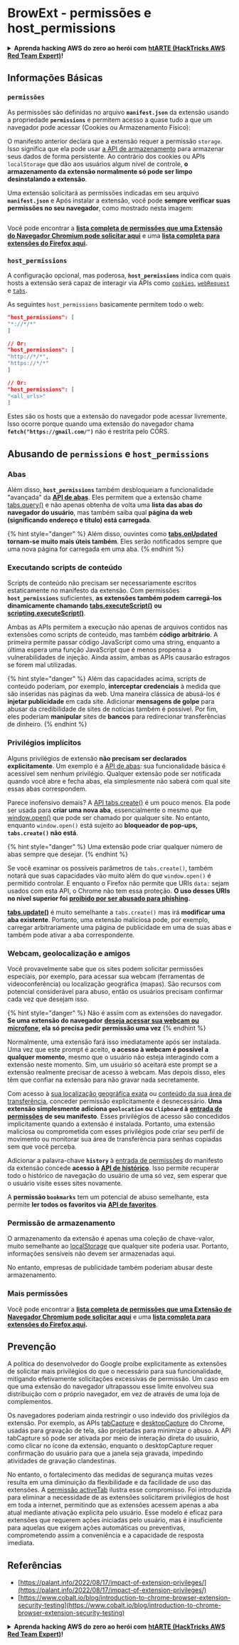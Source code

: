 # BrowExt - permissões e host_permissions

<details>

<summary><strong>Aprenda hacking AWS do zero ao herói com</strong> <a href="https://training.hacktricks.xyz/courses/arte"><strong>htARTE (HackTricks AWS Red Team Expert)</strong></a><strong>!</strong></summary>

Outras maneiras de apoiar o HackTricks:

* Se você deseja ver sua **empresa anunciada no HackTricks** ou **baixar o HackTricks em PDF** Verifique os [**PLANOS DE ASSINATURA**](https://github.com/sponsors/carlospolop)!
* Obtenha o [**swag oficial PEASS & HackTricks**](https://peass.creator-spring.com)
* Descubra [**A Família PEASS**](https://opensea.io/collection/the-peass-family), nossa coleção exclusiva de [**NFTs**](https://opensea.io/collection/the-peass-family)
* **Junte-se ao** 💬 [**grupo Discord**](https://discord.gg/hRep4RUj7f) ou ao [**grupo telegram**](https://t.me/peass) ou **siga-nos** no **Twitter** 🐦 [**@carlospolopm**](https://twitter.com/hacktricks\_live)**.**
* **Compartilhe seus truques de hacking enviando PRs para o** [**HackTricks**](https://github.com/carlospolop/hacktricks) e [**HackTricks Cloud**](https://github.com/carlospolop/hacktricks-cloud) repositórios do github.

</details>

## Informações Básicas

### **`permissões`**

As permissões são definidas no arquivo **`manifest.json`** da extensão usando a propriedade **`permissions`** e permitem acesso a quase tudo a que um navegador pode acessar (Cookies ou Armazenamento Físico):

O manifesto anterior declara que a extensão requer a permissão `storage`. Isso significa que ela pode usar [a API de armazenamento](https://developer.mozilla.org/en-US/docs/Mozilla/Add-ons/WebExtensions/API/storage) para armazenar seus dados de forma persistente. Ao contrário dos cookies ou APIs `localStorage` que dão aos usuários algum nível de controle, **o armazenamento da extensão normalmente só pode ser limpo desinstalando a extensão**.

Uma extensão solicitará as permissões indicadas em seu arquivo **`manifest.json`** e Após instalar a extensão, você pode **sempre verificar suas permissões no seu navegador**, como mostrado nesta imagem:

<figure><img src="../../.gitbook/assets/image (18).png" alt=""><figcaption></figcaption></figure>

Você pode encontrar a [**lista completa de permissões que uma Extensão do Navegador Chromium pode solicitar aqui**](https://developer.chrome.com/docs/extensions/develop/concepts/declare-permissions#permissions) e uma [**lista completa para extensões do Firefox aqui**](https://developer.mozilla.org/en-US/docs/Mozilla/Add-ons/WebExtensions/manifest.json/permissions#api\_permissions)**.**

### `host_permissions`

A configuração opcional, mas poderosa, **`host_permissions`** indica com quais hosts a extensão será capaz de interagir via APIs como [`cookies`](https://developer.mozilla.org/en-US/docs/Mozilla/Add-ons/WebExtensions/API/cookies), [`webRequest`](https://developer.mozilla.org/en-US/docs/Mozilla/Add-ons/WebExtensions/API/webRequest) e [`tabs`](https://developer.mozilla.org/en-US/docs/Mozilla/Add-ons/WebExtensions/API/tabs).

As seguintes `host_permissions` basicamente permitem todo o web:
```json
"host_permissions": [
"*://*/*"
]

// Or:
"host_permissions": [
"http://*/*",
"https://*/*"
]

// Or:
"host_permissions": [
"<all_urls>"
]
```
Estes são os hosts que a extensão do navegador pode acessar livremente. Isso ocorre porque quando uma extensão do navegador chama **`fetch("https://gmail.com/")`** não é restrita pelo CORS.

## Abusando de `permissions` e `host_permissions`

### Abas

Além disso, **`host_permissions`** também desbloqueiam a funcionalidade "avançada" da [**API de abas**](https://developer.mozilla.org/en-US/docs/Mozilla/Add-ons/WebExtensions/API/tabs). Eles permitem que a extensão chame [tabs.query()](https://developer.mozilla.org/en-US/docs/Mozilla/Add-ons/WebExtensions/API/tabs/query) e não apenas obtenha de volta uma **lista das abas do navegador do usuário**, mas também saiba qual **página da web (significando endereço e título) está carregada**.

{% hint style="danger" %}
Além disso, ouvintes como [**tabs.onUpdated**](https://developer.mozilla.org/en-US/docs/Mozilla/Add-ons/WebExtensions/API/tabs/onUpdated) **tornam-se muito mais úteis também**. Eles serão notificados sempre que uma nova página for carregada em uma aba.
{% endhint %}

### Executando scripts de conteúdo <a href="#running-content-scripts" id="running-content-scripts"></a>

Scripts de conteúdo não precisam ser necessariamente escritos estaticamente no manifesto da extensão. Com permissões **`host_permissions`** suficientes, **as extensões também podem carregá-los dinamicamente chamando** [**tabs.executeScript()**](https://developer.mozilla.org/en-US/docs/Mozilla/Add-ons/WebExtensions/API/tabs/executeScript) **ou** [**scripting.executeScript()**](https://developer.mozilla.org/en-US/docs/Mozilla/Add-ons/WebExtensions/API/scripting/executeScript).

Ambas as APIs permitem a execução não apenas de arquivos contidos nas extensões como scripts de conteúdo, mas também **código arbitrário**. A primeira permite passar código JavaScript como uma string, enquanto a última espera uma função JavaScript que é menos propensa a vulnerabilidades de injeção. Ainda assim, ambas as APIs causarão estragos se forem mal utilizadas.

{% hint style="danger" %}
Além das capacidades acima, scripts de conteúdo poderiam, por exemplo, **interceptar credenciais** à medida que são inseridas nas páginas da web. Uma maneira clássica de abusá-los é **injetar publicidade** em cada site. Adicionar **mensagens de golpe** para abusar da credibilidade de sites de notícias também é possível. Por fim, eles poderiam **manipular** sites de **bancos** para redirecionar transferências de dinheiro.
{% endhint %}

### Privilégios implícitos <a href="#implicit-privileges" id="implicit-privileges"></a>

Alguns privilégios de extensão **não precisam ser declarados explicitamente**. Um exemplo é a [API de abas](https://developer.mozilla.org/en-US/docs/Mozilla/Add-ons/WebExtensions/API/tabs): sua funcionalidade básica é acessível sem nenhum privilégio. Qualquer extensão pode ser notificada quando você abre e fecha abas, ela simplesmente não saberá com qual site essas abas correspondem.

Parece inofensivo demais? A [API tabs.create()](https://developer.mozilla.org/en-US/docs/Mozilla/Add-ons/WebExtensions/API/tabs/create) é um pouco menos. Ela pode ser usada para **criar uma nova aba**, essencialmente o mesmo que [window.open()](https://developer.mozilla.org/en-US/docs/Web/API/Window/open) que pode ser chamado por qualquer site. No entanto, enquanto `window.open()` está sujeito ao **bloqueador de pop-ups, `tabs.create()` não está**.

{% hint style="danger" %}
Uma extensão pode criar qualquer número de abas sempre que desejar.
{% endhint %}

Se você examinar os possíveis parâmetros de `tabs.create()`, também notará que suas capacidades vão muito além do que `window.open()` é permitido controlar. E enquanto o Firefox não permite que URIs `data:` sejam usados com esta API, o Chrome não tem essa proteção. **O uso desses URIs no nível superior foi** [**proibido por ser abusado para phishing**](https://bugzilla.mozilla.org/show\_bug.cgi?id=1331351)**.**

[**tabs.update()**](https://developer.mozilla.org/en-US/docs/Mozilla/Add-ons/WebExtensions/API/tabs/update) é muito semelhante a `tabs.create()` mas irá **modificar uma aba existente**. Portanto, uma extensão maliciosa pode, por exemplo, carregar arbitrariamente uma página de publicidade em uma de suas abas e também pode ativar a aba correspondente.

### Webcam, geolocalização e amigos <a href="#webcam-geolocation-and-friends" id="webcam-geolocation-and-friends"></a>

Você provavelmente sabe que os sites podem solicitar permissões especiais, por exemplo, para acessar sua webcam (ferramentas de videoconferência) ou localização geográfica (mapas). São recursos com potencial considerável para abuso, então os usuários precisam confirmar cada vez que desejam isso.

{% hint style="danger" %}
Não é assim com as extensões do navegador. **Se uma extensão do navegador** [**deseja acessar sua webcam ou microfone**](https://developer.mozilla.org/en-US/docs/Web/API/MediaDevices/getUserMedia)**, ela só precisa pedir permissão uma vez**
{% endhint %}

Normalmente, uma extensão fará isso imediatamente após ser instalada. Uma vez que este prompt é aceito, **o acesso à webcam é possível a qualquer momento**, mesmo que o usuário não esteja interagindo com a extensão neste momento. Sim, um usuário só aceitará este prompt se a extensão realmente precisar de acesso à webcam. Mas depois disso, eles têm que confiar na extensão para não gravar nada secretamente.

Com acesso à [sua localização geográfica exata](https://developer.mozilla.org/en-US/docs/Web/API/Geolocation) ou [conteúdo da sua área de transferência](https://developer.mozilla.org/en-US/docs/Web/API/Clipboard\_API), conceder permissão explicitamente é desnecessário. **Uma extensão simplesmente adiciona `geolocation` ou `clipboard` à** [**entrada de permissões**](https://developer.mozilla.org/en-US/docs/Mozilla/Add-ons/WebExtensions/manifest.json/permissions) **de seu manifesto**. Esses privilégios de acesso são concedidos implicitamente quando a extensão é instalada. Portanto, uma extensão maliciosa ou comprometida com esses privilégios pode criar seu perfil de movimento ou monitorar sua área de transferência para senhas copiadas sem que você perceba.

Adicionar a palavra-chave **`history`** à [entrada de permissões](https://developer.mozilla.org/en-US/docs/Mozilla/Add-ons/WebExtensions/manifest.json/permissions) do manifesto da extensão concede **acesso à** [**API de histórico**](https://developer.mozilla.org/en-US/docs/Mozilla/Add-ons/WebExtensions/API/history). Isso permite recuperar todo o histórico de navegação do usuário de uma só vez, sem esperar que o usuário visite esses sites novamente.

A **permissão `bookmarks`** tem um potencial de abuso semelhante, esta permite **ler todos os favoritos via** [**API de favoritos**](https://developer.mozilla.org/en-US/docs/Mozilla/Add-ons/WebExtensions/API/bookmarks).

### Permissão de armazenamento <a href="#the-storage-permission" id="the-storage-permission"></a>

O armazenamento da extensão é apenas uma coleção de chave-valor, muito semelhante ao [localStorage](https://developer.mozilla.org/en-US/docs/Web/API/Window/localStorage) que qualquer site poderia usar. Portanto, informações sensíveis não devem ser armazenadas aqui.

No entanto, empresas de publicidade também poderiam abusar deste armazenamento.

### Mais permissões

Você pode encontrar a [**lista completa de permissões que uma Extensão de Navegador Chromium pode solicitar aqui**](https://developer.chrome.com/docs/extensions/develop/concepts/declare-permissions#permissions) e uma [**lista completa para extensões do Firefox aqui**](https://developer.mozilla.org/en-US/docs/Mozilla/Add-ons/WebExtensions/manifest.json/permissions#api\_permissions)**.**

## Prevenção <a href="#why-not-restrict-extension-privileges" id="why-not-restrict-extension-privileges"></a>

A política do desenvolvedor do Google proíbe explicitamente as extensões de solicitar mais privilégios do que o necessário para sua funcionalidade, mitigando efetivamente solicitações excessivas de permissão. Um caso em que uma extensão do navegador ultrapassou esse limite envolveu sua distribuição com o próprio navegador, em vez de através de uma loja de complementos.

Os navegadores poderiam ainda restringir o uso indevido dos privilégios da extensão. Por exemplo, as APIs [tabCapture](https://developer.chrome.com/docs/extensions/reference/tabCapture/) e [desktopCapture](https://developer.chrome.com/docs/extensions/reference/desktopCapture/) do Chrome, usadas para gravação de tela, são projetadas para minimizar o abuso. A API tabCapture só pode ser ativada por meio de interação direta do usuário, como clicar no ícone da extensão, enquanto o desktopCapture requer confirmação do usuário para que a janela seja gravada, impedindo atividades de gravação clandestinas.

No entanto, o fortalecimento das medidas de segurança muitas vezes resulta em uma diminuição da flexibilidade e da facilidade de uso das extensões. A [permissão activeTab](https://developer.mozilla.org/en-US/docs/Mozilla/Add-ons/WebExtensions/manifest.json/permissions#activetab\_permission) ilustra esse compromisso. Foi introduzida para eliminar a necessidade de as extensões solicitarem privilégios de host em toda a internet, permitindo que as extensões acessem apenas a aba atual mediante ativação explícita pelo usuário. Esse modelo é eficaz para extensões que requerem ações iniciadas pelo usuário, mas é insuficiente para aquelas que exigem ações automáticas ou preventivas, comprometendo assim a conveniência e a capacidade de resposta imediata.
## **Referências**

* [https://palant.info/2022/08/17/impact-of-extension-privileges/](https://palant.info/2022/08/17/impact-of-extension-privileges/)
* [https://www.cobalt.io/blog/introduction-to-chrome-browser-extension-security-testing](https://www.cobalt.io/blog/introduction-to-chrome-browser-extension-security-testing)

<details>

<summary><strong>Aprenda hacking AWS do zero ao herói com</strong> <a href="https://training.hacktricks.xyz/courses/arte"><strong>htARTE (HackTricks AWS Red Team Expert)</strong></a><strong>!</strong></summary>

Outras maneiras de apoiar o HackTricks:

* Se você deseja ver sua **empresa anunciada no HackTricks** ou **baixar o HackTricks em PDF** Verifique os [**PLANOS DE ASSINATURA**](https://github.com/sponsors/carlospolop)!
* Adquira o [**swag oficial do PEASS & HackTricks**](https://peass.creator-spring.com)
* Descubra [**A Família PEASS**](https://opensea.io/collection/the-peass-family), nossa coleção exclusiva de [**NFTs**](https://opensea.io/collection/the-peass-family)
* **Junte-se ao** 💬 [**grupo Discord**](https://discord.gg/hRep4RUj7f) ou ao [**grupo telegram**](https://t.me/peass) ou **siga-nos** no **Twitter** 🐦 [**@carlospolopm**](https://twitter.com/hacktricks\_live)**.**
* **Compartilhe seus truques de hacking enviando PRs para os repositórios** [**HackTricks**](https://github.com/carlospolop/hacktricks) e [**HackTricks Cloud**](https://github.com/carlospolop/hacktricks-cloud).

</details>
